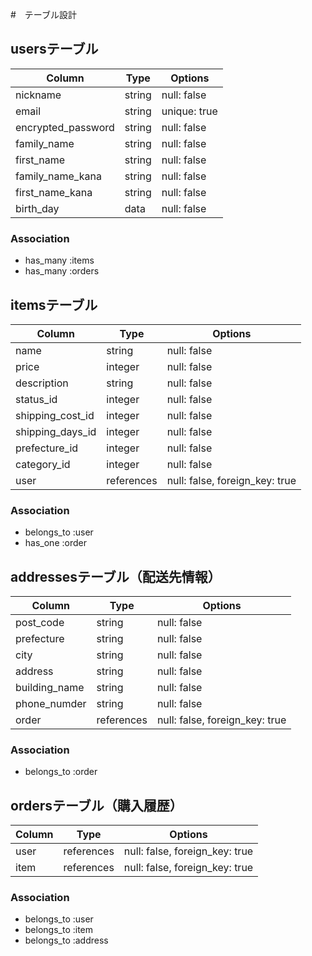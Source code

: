 #　テーブル設計

## usersテーブル

| Column             | Type         | Options                        |
| ------------------ | ----------   | ------------------------------ |
| nickname           | string       | null: false                    |
| email              | string       | unique: true                   |
| encrypted_password | string       | null: false                    |
| family_name        | string       | null: false                    |
| first_name         | string       | null: false                    |
| family_name_kana   | string       | null: false                    |
| first_name_kana    | string       | null: false                    |
| birth_day          | data         | null: false                    |


### Association

- has_many :items 
- has_many :orders 


## itemsテーブル

| Column             | Type         | Options                        |
| ------------------ | ----------   | ------------------------------ |
| name               | string       | null: false                    |
| price              | integer      | null: false                    |
| description        | string       | null: false                    |
| status_id          | integer      | null: false                    |
| shipping_cost_id   | integer      | null: false                    |
| shipping_days_id   | integer      | null: false                    |
| prefecture_id      | integer      | null: false                    |
| category_id        | integer      | null: false                    |
| user               | references   | null: false, foreign_key: true |


### Association

- belongs_to :user 
- has_one :order


## addressesテーブル（配送先情報）

| Column             | Type         | Options                        |
| ------------------ | ----------   | ------------------------------ |
| post_code          | string       | null: false                    |
| prefecture         | string       | null: false                    |
| city               | string       | null: false                    |
| address            | string       | null: false                    |
| building_name      | string       | null: false                    |
| phone_numder       | string       | null: false                    |
| order              | references   | null: false, foreign_key: true |


### Association

- belongs_to :order


## ordersテーブル（購入履歴）

| Column             | Type         | Options                        |
| ------------------ | ----------   | ------------------------------ |
| user               | references   | null: false, foreign_key: true |
| item               | references   | null: false, foreign_key: true |


### Association

- belongs_to :user
- belongs_to :item
- belongs_to :address









